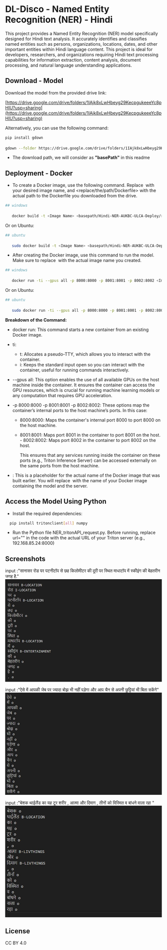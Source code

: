 # DL-Disco - Named Entity Recognition (NER) - Hindi

 This project provides a Named Entity Recognition (NER) model specifically designed for Hindi text analysis. It accurately identifies and classifies named entities such as persons, organizations, locations, dates, and other important entities within Hindi language content. This project is ideal for developers, researchers, and organizations requiring Hindi text processing capabilities for information extraction, content analysis, document processing, and natural language understanding applications.
   
## Download - Model

Download the model from the provided drive link: 

   [https://drive.google.com/drive/folders/1IAjk8xLwHbeyg29KecpgukeeeYc8pHIU?usp=sharing](https://drive.google.com/drive/folders/1IAjk8xLwHbeyg29KecpgukeeeYc8pHIU?usp=sharing)

Alternatively, you can use the following command:

```bash
pip install gdown

gdown --folder https://drive.google.com/drive/folders/1IAjk8xLwHbeyg29KecpgukeeeYc8pHIU?usp=sharing

```
* The download path, we will consider as **"basePath"** in this readme

## Deployment - Docker  

* To create a Docker image, use the following command. Replace <Image Name> with your desired image name, and <replace/the/path/Dockerfile> with the actual path to the Dockerfile you downloaded from the drive.


```bash
## windows

   docker build -t <Image Name> <basepath/Hindi-NER-AUKBC-ULCA-Deploy/>
```
Or on Ubuntu:
```bash
## ubuntu

   sudo docker build -t <Image Name> <basepath/Hindi-NER-AUKBC-ULCA-Deploy/>
```

* After creating the Docker image, use this command to run the model. Make sure to replace <Image Name> with the actual image name you created.

```bash
## windows

   docker run -ti --gpus all -p 8000:8000 -p 8001:8001 -p 8002:8002 <Image Name>
```
Or on Ubuntu:
```bash
## ubuntu

   sudo docker run -ti --gpus all -p 8000:8000 -p 8001:8001 -p 8002:8002 <Image Name>
```
**Breakdown of the Command:**

- docker run: This command starts a new container from an existing Docker image.

- ti:

  - t: Allocates a pseudo-TTY, which allows you to interact with the container.
  - i: Keeps the standard input open so you can interact with the container, useful for running commands interactively.
- --gpus all: This option enables the use of all available GPUs on the host machine inside the container. It ensures the container can access the GPU resources, which is crucial for running machine learning models or any computation that requires GPU acceleration.

- -p 8000:8000 -p 8001:8001 -p 8002:8002: These options map the container’s internal ports to the host machine’s ports. In this case:

  - 8000:8000: Maps the container's internal port 8000 to port 8000 on the host machine.
  - 8001:8001: Maps port 8001 in the container to port 8001 on the host.  - 8002:8002: Maps port 8002 in the container to port 8002 on the host.

    This ensures that any services running inside the container on these ports (e.g., Triton Inference Server) can be accessed externally on the same ports from the host machine.

- <Image Name>: This is a placeholder for the actual name of the Docker image that was built earlier. You will replace <Image Name> with the name of your Docker image containing the model and the server.



## Access the Model Using Python 

* Install the required dependencies:

```bash
  pip install tritonclient[all] numpy
```

* Run the Python file NER_tritonAPI_request.py. Before running, replace url="<url of triton server>" in the code with the actual URL of your Triton server (e.g., 192.168.85.24:8000)




## Screenshots
input :"सानासर रोड पर पटनीटॉप से छह किलोमीटर की दूरी पर स्थित माधाटॉप में स्कीइंग की बेहतरीन जगह है."
![App Screenshot](https://github.com/dldiscomt/DL-DiscoNER-Hindi/blob/main/picture/hipicture-1.jpg?raw=true)


input :"ऐसे में आपकी जेब पर ज्यादा बोझ भी नहीं पड़ेगा और आप चैन से अपनी छुट्टियां भी बिता सकेंगे"
![App Screenshot ](https://github.com/dldiscomt/DL-DiscoNER-Hindi/blob/main/picture/hipicture-2.jpg?raw=true)


input :"बेशक थाईलैंड का यह टूर शरीर , आत्मा और दिमाग , तीनों को विस्मित व बांधने वाला रहा "
![App Screenshot](https://github.com/dldiscomt/DL-DiscoNER-Hindi/blob/main/picture/hipicture-3.jpg?raw=true)



## License
CC BY 4.0 
